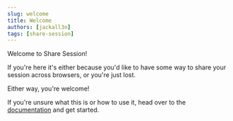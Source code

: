 ```yaml
---
slug: welcome
title: Welcome
authors: [jackall3n]
tags: [share-session]
---
```


Welcome to Share Session! 

If you're here it's either because you'd like to have some way to share your session across browsers, or you're just lost. 

Either way, you're welcome!

If you're unsure what this is or how to use it, head over to the [documentation](/docs) and get started.
